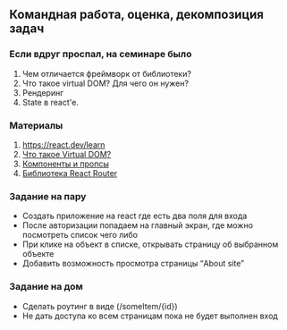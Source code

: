 ## Командная работа, оценка, декомпозиция задач

### Если вдруг проспал, на семинаре было
1. Чем отличается фреймворк от библиотеки?
2. Что такое virtual DOM? Для чего он нужен?
3. Рендеринг
4. State в react'e.

### Материалы
1. https://react.dev/learn
2. [Что такое Virtual DOM?](/https://habr.com/ru/articles/256965/)
3. [Компоненты и пропсы](https://ru.legacy.reactjs.org/docs/components-and-props.html)
4. [Библиотека React Router](https://reactrouter.com/en/main/start/tutorial)

### Задание на пару
- Создать приложение на react где есть два поля для входа 
- После авторизации попадаем на главный экран, где можно посмотреть список чего либо
- При клике на объект в списке, открывать страницу об выбранном объекте
- Добавить возможность просмотра страницы “About site”

### Задание на дом
- Сделать роутинг в виде (/someItem/{id})
- Не дать доступа ко всем страницам пока не будет выполнен вход 
